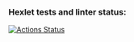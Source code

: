 ### Hexlet tests and linter status:
[![Actions Status](https://github.com/Perceptor89/python-project-lvl3/workflows/hexlet-check/badge.svg)](https://github.com/Perceptor89/python-project-lvl3/actions)